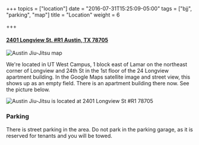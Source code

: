 +++
topics = ["location"]
date = "2016-07-31T15:25:09-05:00"
tags = ["bjj", "parking", "map"]
title = "Location"
weight = 6

+++


#### [2401 Longview St. #R1 Austin, TX 78705](https://goo.gl/maps/xsSoGZ49hcL2 "location")

![Austin Jiu-Jitsu map](/img/map.png)

We're located in UT West Campus, 1 block east of Lamar on the northeast corner of Longview and 24th St in the 1st floor of the 24 Longview apartment building. In the Google Maps satellite image and street view, this shows up as an empty field. There is an apartment building there now. See the picture below.

![Austin Jiu-Jitsu is located at 2401 Longview St #R1 78705](/img/ajj-location-street.png)


### Parking

There is street parking in the area. Do not park in the parking garage, as it is reserved for tenants and you will be towed.
